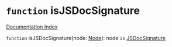 # `function` isJSDocSignature

[Documentation Index](../README.md)

`function` isJSDocSignature(node: [Node](../interface.Node/README.md)): node `is` [JSDocSignature](../interface.JSDocSignature/README.md)

